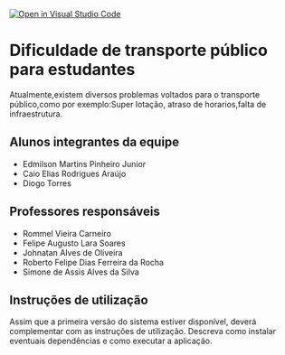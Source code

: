 [![Open in Visual Studio Code](https://classroom.github.com/assets/open-in-vscode-c66648af7eb3fe8bc4f294546bfd86ef473780cde1dea487d3c4ff354943c9ae.svg)](https://classroom.github.com/online_ide?assignment_repo_id=7708626&assignment_repo_type=AssignmentRepo)
#  Dificuldade de transporte público para estudantes
Atualmente,existem diversos problemas voltados para o transporte público,como por exemplo:Super lotação,
atraso de horarios,falta de infraestrutura.

## Alunos integrantes da equipe

* Edmilson Martins Pinheiro Junior
* Caio Elias Rodrigues Araújo
* Diogo Torres

## Professores responsáveis

* Rommel Vieira Carneiro
* Felipe Augusto Lara Soares
* Johnatan Alves de Oliveira
* Roberto Felipe Dias Ferreira da Rocha
* Simone de Assis Alves da Silva

## Instruções de utilização

Assim que a primeira versão do sistema estiver disponível, deverá complementar com as instruções de utilização. Descreva como instalar eventuais dependências e como executar a aplicação.
